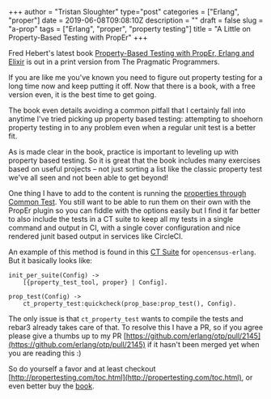 +++
author = "Tristan Sloughter"
type="post"
categories = ["Erlang", "proper"]
date = 2019-06-08T09:08:10Z
description = ""
draft = false
slug = "a-prop"
tags = ["Erlang", "proper", "property testing"]
title = "A Little on Property-Based Testing with PropEr"
+++

Fred Hebert's latest book [Property-Based Testing with PropEr, Erlang and Elixir](http://propertesting.com/) is out in a print version from The Pragmatic Programmers.

If you are like me you've known you need to figure out property testing for a long time now and keep putting it off. Now that there is a book, with a free version even, it is the best time to get going.

The book even details avoiding a common pitfall that I certainly fall into anytime I've tried picking up  property based testing: attempting to shoehorn property testing in to any problem even when a regular unit test is a better fit.

As is made clear in the book, practice is important to leveling up with property based testing. So it is great that the book includes many exercises based on useful projects – not just sorting a list like the classic property test we've all seen and not been able to get beyond!

One thing I have to add to the content is running the [properties through Common Test](https://erldocs.com/current/common_test/ct_property_test.html). You still want to be able to run them on their own with the PropEr plugin so you can fiddle with the options easily but I find it far better to also include the tests in a CT suite to keep all my tests in a single command and output in CI, with a single cover configuration and nice rendered junit based output in services like CircleCI.

An example of this method is found in this [CT Suite](https://github.com/census-instrumentation/opencensus-erlang/blob/e45bd01e27f666fbf17453a39594376a1f1d601e/test/oc_sampler_period_or_count_prop_SUITE.erl) for `opencensus-erlang`. But it basically looks like:

```
init_per_suite(Config) ->
    [{property_test_tool, proper} | Config].

prop_test(Config) ->
    ct_property_test:quickcheck(prop_base:prop_test(), Config).
```

The only issue is that `ct_property_test` wants to compile the tests and rebar3 already takes care of that. To resolve this I have a PR, so if you agree please give a thumbs up to my PR [https://github.com/erlang/otp/pull/2145](https://github.com/erlang/otp/pull/2145) if it hasn't been merged yet when you are reading this :)

So do yourself a favor and at least checkout [http://propertesting.com/toc.html](http://propertesting.com/toc.html), or even better buy the [book](https://pragprog.com/book/fhproper/property-based-testing-with-proper-erlang-and-elixir).

